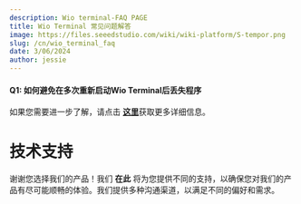 ```yaml
---
description: Wio terminal-FAQ PAGE
title: Wio Terminal 常见问题解答
image: https://files.seeedstudio.com/wiki/wiki-platform/S-tempor.png
slug: /cn/wio_terminal_faq
date: 3/06/2024
author: jessie
---
```



#### Q1: 如何避免在多次重新启动Wio Terminal后丢失程序

如果您需要进一步了解，请点击 [**这里**](https://wiki.seeedstudio.com/Program_loss_by_repeated_power)获取更多详细信息。


# 技术支持

谢谢您选择我们的产品！我们 **在此** 将为您提供不同的支持，以确保您对我们的产品有尽可能顺畅的体验。我们提供多种沟通渠道，以满足不同的偏好和需求。

<div class="button_tech_support_container">
<a href="https://forum.seeedstudio.com/" class="button_forum"></a>
<a href="https://www.seeedstudio.com/contacts" class="button_email"></a>
</div>

<div class="button_tech_support_container">
<a href="https://discord.gg/eWkprNDMU7" class="button_discord"></a>
<a href="https://github.com/Seeed-Studio/wiki-documents/discussions/69" class="button_discussion"></a>
</div>
